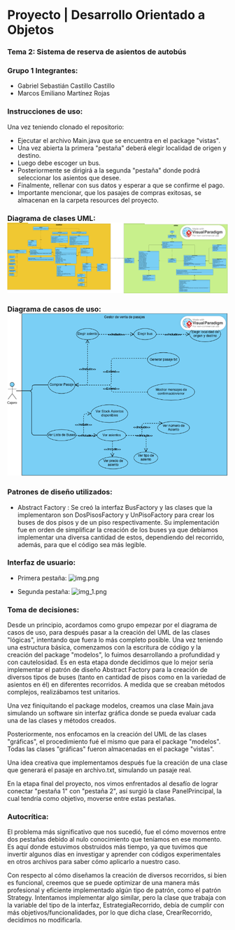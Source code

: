 # Proyecto | Desarrollo Orientado a Objetos
### Tema 2: Sistema de reserva de asientos de autobús
### Grupo 1 Integrantes: 
 - Gabriel Sebastián Castillo Castillo
 - Marcos Emiliano Martínez Rojas

### Instrucciones de uso: 
Una vez teniendo clonado el repositorio: 
- Ejecutar el archivo Main.java que se encuentra en el package "vistas".
- Una vez abierta la primera "pestaña" deberá elegir localidad de origen y destino.
- Luego debe escoger un bus. 
- Posteriormente se dirigirá a la segunda "pestaña" donde podrá seleccionar los asientos que desee.
- Finalmente, rellenar con sus datos y esperar a que se confirme el pago.
- Importante mencionar, que los pasajes de compras exitosas, se almacenan en la carpeta resources del proyecto. 

### Diagrama de clases UML:![DiagramaClases.png](src/main/resources/DiagramaClases.png)
### Diagrama de casos de uso: ![DiagramaDeCasosDeUso.png](src/main/resources/CasosUso.png)
### Patrones de diseño utilizados:
- Abstract Factory : Se creó la interfaz BusFactory y las clases que la implementaron
  son DosPisosFactory y UnPisoFactory para crear los buses de dos pisos y de un piso
  respectivamente. Su implementación fue en orden de simplificar
  la creación de los buses ya que debíamos implementar una diversa cantidad de estos, dependiendo del recorrido, además, para que el código sea más legible.


### Interfaz de usuario:
- Primera pestaña: ![img.png](src/main/resources/pestañaUno.png)

- Segunda pestaña: ![img_1.png](src/main/resources/pestañaDos.png)

### Toma de decisiones:
Desde un principio, acordamos como grupo empezar por el diagrama de casos de uso, para después pasar a
la creación del UML de las clases "lógicas", intentando que fuera
lo más completo posible. Una vez teniendo una estructura básica, comenzamos con la escritura de código y la creación del package "modelos",
lo fuimos desarrollando a profundidad y con cautelosidad. Es en esta etapa donde decidimos que lo mejor sería implementar el patrón de diseño
Abstract Factory para la creación de diversos tipos de buses (tanto en cantidad de pisos como en la variedad de asientos en él) en diferentes recorridos.
A medida que se creaban métodos complejos, realizábamos test unitarios.


Una vez finiquitando el package modelos, creamos una clase Main.java simulando un software sin interfaz gráfica donde se pueda evaluar cada una de las clases y métodos
creados.


Posteriormente, nos enfocamos en la creación del UML de las clases "gráficas", el procedimiento fué el mismo que para el package "modelos". Todas
las clases "gráficas" fueron almacenadas en el package "vistas".


Una idea creativa que implementamos después fue la creación de una clase que generará el pasaje en archivo.txt, simulando un pasaje real.


En la etapa final del proyecto, nos vimos enfrentados al desafío de lograr conectar "pestaña 1" con "pestaña 2", así surgió la clase PanelPrincipal, la cual tendría
como objetivo, moverse entre estas pestañas.




### Autocrítica:
El problema más significativo que nos sucedió, fue el cómo movernos entre dos pestañas
debido al nulo conocimiento que teníamos en ese momento. Es aquí donde estuvimos obstruidos más tiempo,
ya que tuvimos que invertir algunos días en investigar y aprender con códigos experimentales en otros archivos para saber cómo
aplicarlo a nuestro caso.


Con respecto al cómo diseñamos la creación de diversos recorridos, si bien es funcional, creemos que se puede optimizar
de una manera más profesional y eficiente implementado algún tipo de patrón, como el patrón Strategy. Intentamos implementar algo similar,
pero la clase que trabaja con la variable del tipo de la interfaz, EstrategiaRecorrido,
debía de cumplir con más objetivos/funcionalidades, por lo que dicha clase, CrearRecorrido, decidimos no modificarla.
 
